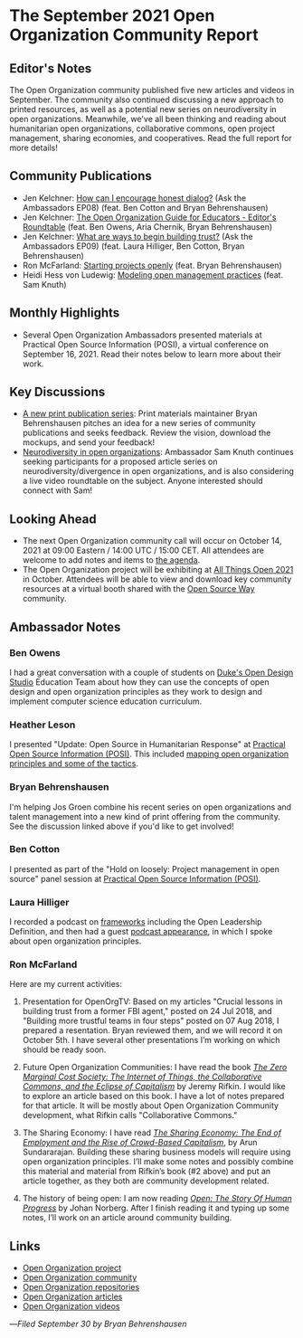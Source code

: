 # The September 2021 Open Organization Community Report

## Editor's Notes

The Open Organization community published five new articles and videos in September. The community also continued discussing a new approach to printed resources, as well as a potential new series on neurodiversity in open organizations. Meanwhile, we've all been thinking and reading about humanitarian open organizations, collaborative commons, open project management, sharing economies, and cooperatives. Read the full report for more details!

## Community Publications

- Jen Kelchner: [How can I encourage honest dialog?](https://youtu.be/_NhlWzV2_BQ) (Ask the Ambassadors EP08) (feat. Ben Cotton and Bryan Behrenshausen)
- Jen Kelchner: [The Open Organization Guide for Educators - Editor's Roundtable](https://youtu.be/t6GQFxE3uGk) (feat. Ben Owens, Aria Chernik, Bryan Behrenshausen)
- Jen Kelchner: [What are ways to begin building trust?](https://youtu.be/DZ3Ky7SfIgc) (Ask the Ambassadors EP09) (feat. Laura Hilliger, Ben Cotton, Bryan Behrenshausen)
- Ron McFarland: [Starting projects openly](https://youtu.be/oHAAzW2li5I) (feat. Bryan Behrenshausen)
- Heidi Hess von Ludewig: [Modeling open management practices](https://opensource.com/open-organization/21/9/modeling-open-management) (feat. Sam Knuth)

## Monthly Highlights

- Several Open Organization Ambassadors presented materials at Practical Open Source Information (POSI), a virtual conference on September 16, 2021. Read their notes below to learn more about their work.

## Key Discussions

- [A new print publication series](https://www.theopenorganization.community/t/a-new-print-publication-series/252): Print materials maintainer Bryan Behrenshausen pitches an idea for a new series of community publications and seeks feedback. Review the vision, download the mockups, and send your feedback!
- [Neurodiversity in open organizations](https://www.theopenorganization.community/t/neurodiversity-in-open-organizations/44/21): Ambassador Sam Knuth continues seeking participants for a proposed article series on neurodiversity/divergence in open organizations, and is also considering a live video roundtable on the subject. Anyone interested should connect with Sam!

## Looking Ahead

- The next Open Organization community call will occur on October 14, 2021 at 09:00 Eastern / 14:00 UTC / 15:00 CET. All attendees are welcome to add notes and items to [the agenda](https://notes.theopenorganization.org/3jQfoSWWSo-vb3gPw2ERdA?both).
- The Open Organization project will be exhibiting at [All Things Open 2021](https://2021.allthingsopen.org/) in October. Attendees will be able to view and download key community resources at a virtual booth shared with the [Open Source Way](https://www.theopensourceway.org/) community.

## Ambassador Notes

### Ben Owens
I had a great conversation with a couple of students on [Duke's Open Design Studio](https://opendesignstudio.duke.edu/) Education Team about how they can use the concepts of open design and  open organization principles as they work to design and implement computer science education curriculum.

### Heather Leson
I presented "Update: Open Source in Humanitarian Response" at [Practical Open Source Information (POSI)](https://eventyay.com/e/e7dfbfc4). This included [mapping open organization principles and some of the tactics](https://docs.google.com/presentation/d/1MEJPSc5zbe6pztxmFlYs64l8rAwUmbil/edit#slide=id.p12).

### Bryan Behrenshausen
I'm helping Jos Groen combine his recent series on open organizations and talent management into a new kind of print offering from the community. See the discussion linked above if you'd like to get involved!

### Ben Cotton
I presented as part of the "Hold on loosely: Project management in open source" panel session at [Practical Open Source Information (POSI)](https://eventyay.com/e/e7dfbfc4).

### Laura Hilliger
I recorded a podcast on [frameworks](https://soundcloud.com/tao-of-wao/s02-episode-01-unframeworks) including the Open Leadership Definition, and then had a guest [podcast appearance](https://www.onceuponatech.com/chapter-twenty-eight.html), in which I spoke about open organization principles.

### Ron McFarland
Here are my current activities:

1. Presentation for OpenOrgTV: Based on my articles "Crucial lessons in building trust from a former FBI agent," posted on 24 Jul 2018, and "Building more trustful teams in four steps" posted on 07 Aug 2018, I prepared a  resentation.  Bryan reviewed them, and we will record it on October 5th.  I have several other presentations I’m working on which should be ready soon.

2. Future Open Organization Communities: I have read the book [_The Zero Marginal Cost Society: The Internet of Things, the Collaborative Commons, and the Eclipse of Capitalism_](https://www.amazon.co.jp/-/en/Jeremy-Rifkin/dp/113727846) by Jeremy Rifkin.  I would like to explore an article based on this book.  I have a lot of notes prepared for that article.  It will be mostly about Open Organization Community development, what Rifkin calls "Collaborative Commons."

3. The Sharing Economy:  I have read [_The Sharing Economy: The End of Employment and the Rise of Crowd-Based Capitalism_](https://www.goodreads.com/book/show/27310516-the-sharing-economy), by Arun Sundararajan.  Building these sharing business models will require using open organization principles.  I’ll make some notes and possibly combine this material and material from Rifkin’s book (#2 above) and put an article together, as they both are community development related.


4.  The history of being open: I am now reading [_Open: The Story Of Human Progress_](https://www.goodreads.com/book/show/52342434-open) by Johan Norberg. After I finish reading it and typing up some notes, I’ll work on an article around community building.

## Links

- [Open Organization project](http://theopenorganization.org/)
- [Open Organization community](http://theopenorganization.community)
- [Open Organization repositories](http://github.com/open-organization)
- [Open Organization articles](http://opensource.com/open-organization)
- [Open Organization videos](http://theopenorganization.tv)

—*Filed September 30 by Bryan Behrenshausen*
